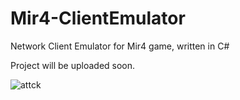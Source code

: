 # Mir4-ClientEmulator
Network Client Emulator for Mir4 game, written in C#

Project will be uploaded soon.

![attck](https://github.com/user-attachments/assets/3aaf7133-67af-4e65-bd2f-1f204b8a16f9)
